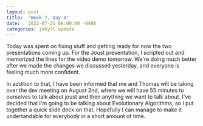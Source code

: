 ```yaml
---
layout: post
title:  "Week 7, Day 4"
date:   2022-07-21 08:00:00 -0400
categories: jekyll update
---
```


Today was spent on fixing stuff and getting ready for now the two presentations coming up. For the Joust presentation, I scripted out and memorized the lines for the video demo tomorrow. We're doing much better after we made the changes we discussed yesterday, and everyone is feeling much more confident.

In addition to that, I have been informed that me and Thomas will be taking over the dev meeting on August 2nd, where we will have 55 minutes to ourselves to talk about joust and then anything we want to talk about. I've decided that I'm going to be talking about Evolutionary Algorithms, so I put together a quick slide deck on that. Hopefully I can manage to make it undertandable for everybody in a short amount of time.